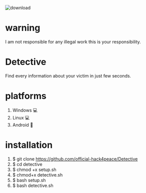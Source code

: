 ![download](https://user-images.githubusercontent.com/90603785/174975614-86b76bde-f52a-4c22-b54e-72cda285d9ae.png)
# warning
I am not responsible for any illegal work this is your responsibility.
# Detective
Find every information about your victim in just few seconds.
# platforms
1. Windows 💻
2. Linux 💻
3. Android 📱
# installation
1. $ git clone https://github.com/official-hack4peace/Detective
2. $ cd detective
3. $ chmod +x setup.sh
4. $ chmod+x detective.sh
5. $ bash setup.sh
6. $ bash detective.sh
